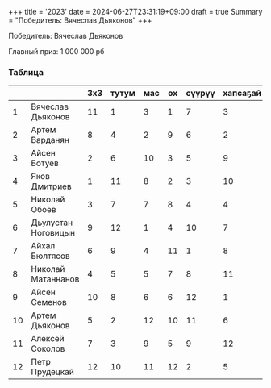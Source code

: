 +++
title = '2023'
date = 2024-06-27T23:31:19+09:00
draft = true
Summary = "Победитель: Вячеслав Дьяконов"
+++

Победитель: Вячеслав Дьяконов

Главный приз: 1 000 000 рб

### Таблица

|    	|                     	| 3х3 	| тутум 	| мас 	| ох 	| сүүрүү 	| хапсаҕай 	| таас 	| очко 	| 
|----	|---------------------	|-----	|-------	|-----	|----	|--------	|----------	|------	|------	|
| 1  	| Вячеслав Дьяконов   	|  11 	|   1   	|  3  	|  1 	|    7   	|     3    	|   4  	|  30  	|
| 2  	| Артем Варданян      	|  8  	|   4   	|  2  	|  9 	|    6   	|     2    	|   3  	|  34  	|
| 3  	| Айсен Ботуев        	|  2  	|   6   	|  10 	|  3 	|    5   	|     9    	|   2  	|  37  	|
| 4  	| Яков Дмитриев       	|  1  	|   11  	|  8  	|  2 	|    3   	|    10    	|   7  	|  42  	|
| 5  	| Николай Обоев       	|  3  	|   7   	|  7  	|  8 	|    4   	|     4    	|  10  	|  43  	|
| 6  	| Дьулустан Ноговицын 	|  9  	|   12  	|  1  	|  4 	|   10   	|     7    	|   1  	|  44  	|
| 7  	| Айхал Бюлтясов      	|  6  	|   9   	|  4  	| 11 	|    1   	|     8    	|   5  	|  44  	|
| 8  	| Николай Матаннанов  	|  4  	|   5   	|  5  	|  7 	|    8   	|    11    	|   9  	|  49  	|
| 9  	| Айсен Семенов       	|  10 	|   8   	|  6  	|  6 	|   12   	|     1    	|   8  	|  51  	|
| 10 	| Артем Дьяконов      	|  5  	|   2   	|  12 	| 10 	|   11   	|     6    	|  11  	|  57  	|
| 11 	| Алексей Соколов     	|  7  	|   3   	|  9  	|  5 	|    9   	|    12    	|  12  	|  57  	|
| 12 	| Петр Прудецкай      	|  12 	|   10  	|  11 	| 12 	|    2   	|     5    	|   6  	|  58  	|